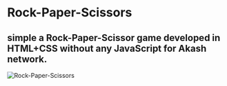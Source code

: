 # Rock-Paper-Scissors
## simple a Rock-Paper-Scissor game developed in HTML+CSS without any JavaScript for Akash network.
![Rock-Paper-Scissors](https://user-images.githubusercontent.com/52472445/135441373-ae8218cc-4347-4b01-95fa-8d9d812dafc4.png)
